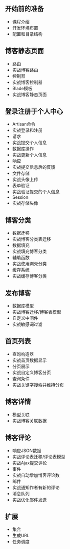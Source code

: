 ## 开始前的准备
- 课程介绍
- 开发环境布置
- 配置和目录结构

## 博客静态页面
- 路由
- 实战博客路由
- 控制器
- 实战博客控制器
- Blade模板
- 实战博客静态页面

## 登录注册于个人中心
- Artisan命令
- 实战登录和注册
- 请求
- 实战提交个人信息
- 数据库操作
- 实战更新个人信息
- 响应
- 实战提交信息后的反馈
- 文件存储
- 实战头像上传
- 表单验证
- 实战验证提交的个人信息
- Session
- 实战存储头像

## 博客分类
- 数据迁移
- 实战博客分类表迁移
- 数据填充
- 实战填充博客分类
- 辅助函数
- 实战使用剥壳分类
- 缓存系统
- 实战缓存博客分类

## 发布博客
- 数据库模型
- 实战博客迁移/博客表模型
- 自定义中间件
- 实战敏感词过滤

## 首页列表
- 查询构造器
- 实战首页数据显示
- 分页展示
- 实战自定义博客分页
- 查询条件
- 实战关键字搜索并维持分页

## 博客详情
- 模型关联
- 实战博客关联数据

## 博客评论
- 响应JSON数据
- 实战评论表迁移/评论表模型
- 实战Ajax提交评论
- 事件
- 实战自动增加博客评论数
- 邮件
- 实战通知作者有新的评论
- 消息队列
- 实战优化邮件发送

## 扩展
- 集合
- 生成URL
- 任务调度